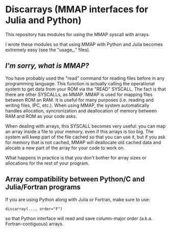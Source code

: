 # Discarrays (MMAP interfaces for Julia and Python)

This repository has modules for using the MMAP syscall with arrays.

I wrote these modules so that using MMAP with Python and Julia becomes extremely easy (see the "usage_<language>.<ext>" files).


## *I'm sorry, what is MMAP?*

You have probably used the "read" command for reading files before in any programming language. This function is actually calling the operational system to get data from your ROM via the "READ" SYSCALL. The fact is that there are other SYSCALLs, as MMAP. MMAP is used for mapping files between ROM an RAM. It is useful for many purposes (i.e. reading and writing files, IPC, etc.). When using MMAP, the system automatically handles allocation, syncronization and deallocation of memory between RAM and ROM as your code asks.

When dealing with arrays, this SYSCALL becomes very useful: you can map an array inside a file to your memory, even if this arrays is too big. The system will keep part of the file cached so that you can use it, but if you ask for memory that is not cached, MMAP will deallocate old cached data and alocate a new part of the array for your code to work on.

What happens in practice is that you don't bother for array sizes or allocations for the rest of your program.


## Array compatibility between Python/C and Julia/Fortran programs

If you are using Python along with Julia or Fortran, make sure to use:
```
discarray(..., order="F")
```
so that Python interface will read and save column-major order (a.k.a. Fortran-contiguous) arrays.
